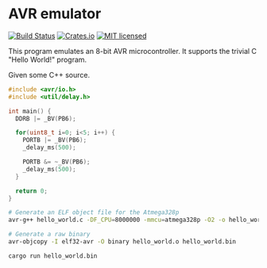 # AVR emulator

[![Build Status](https://travis-ci.org/dylanmckay/avr.svg?branch=master)](https://travis-ci.org/dylanmckay/avr)
[![Crates.io](https://img.shields.io/crates/v/avr.svg)](https://crates.io/crates/avr)
[![MIT licensed](https://img.shields.io/badge/license-MIT-blue.svg)](./LICENSE)

This program emulates an 8-bit AVR microcontroller. It supports the trivial
C "Hello World!" program.

Given some C++ source.

```cpp
#include <avr/io.h>
#include <util/delay.h>

int main() {
  DDRB |= _BV(PB6);

  for(uint8_t i=0; i<5; i++) {
    PORTB |= _BV(PB6);
    _delay_ms(500);

    PORTB &= ~_BV(PB6);
    _delay_ms(500);
  }

  return 0;
}
```

```bash
# Generate an ELF object file for the Atmega328p
avr-g++ hello_world.c -DF_CPU=8000000 -mmcu=atmega328p -O2 -o hello_world.o

# Generate a raw binary
avr-objcopy -I elf32-avr -O binary hello_world.o hello_world.bin

cargo run hello_world.bin
```
